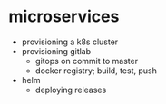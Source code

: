 # microservices

- provisioning a k8s cluster
- provisioning gitlab
  - gitops on commit to master
  - docker registry; build, test, push
- helm
  - deploying releases
